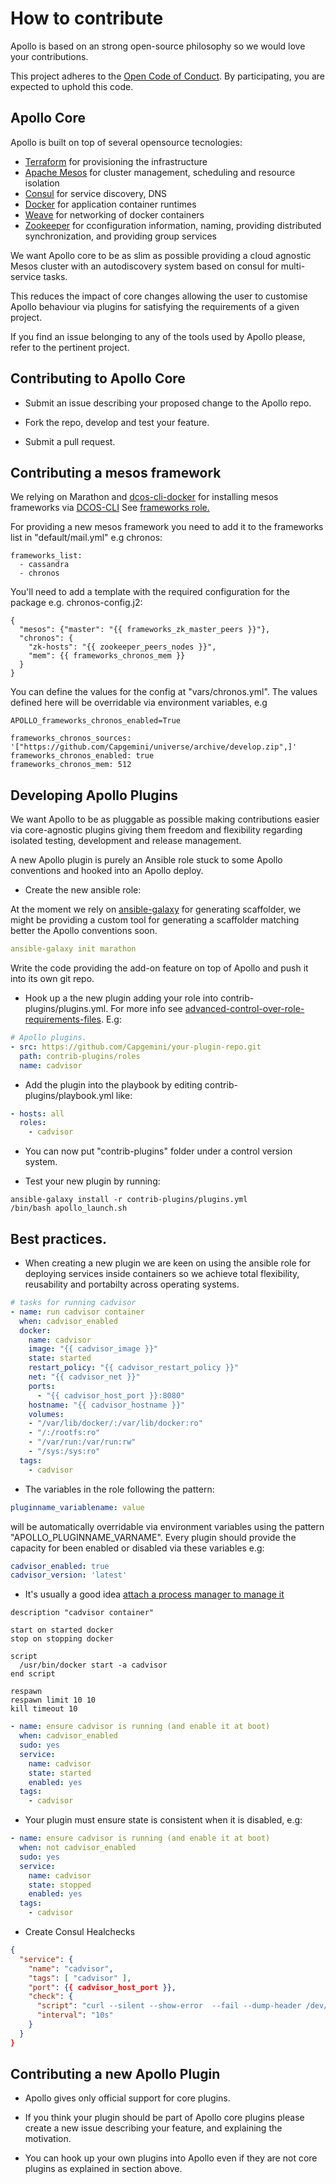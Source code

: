 How to contribute
=================

Apollo is based on an strong open-source philosophy so we would love your contributions.

This project adheres to the [Open Code of Conduct](http://todogroup.org/opencodeofconduct/#Apollo/digitaldevops.uk@capgemini.com). By participating, you are expected to uphold this code.

## Apollo Core

Apollo is built on top of several opensource tecnologies:

* [Terraform](https://www.terraform.io/) for provisioning the infrastructure
* [Apache Mesos](http://mesos.apache.org/) for cluster management, scheduling and resource isolation
* [Consul](http://consul.io) for service discovery, DNS
* [Docker](http://docker.io) for application container runtimes
* [Weave](https://github.com/zettio/weave) for networking of docker containers
* [Zookeeper](https://zookeeper.apache.org/) for cconfiguration information, naming, providing distributed synchronization, and providing group services

We want Apollo core to be as slim as possible providing a cloud agnostic Mesos cluster with an autodiscovery system based on consul for multi-service tasks.

This reduces the impact of core changes allowing the user to customise Apollo behaviour via plugins for satisfying the requirements of a given project.

If you find an issue belonging to any of the tools used by Apollo please, refer to the pertinent project.

## Contributing to Apollo Core

* Submit an issue describing your proposed change to the Apollo repo.

* Fork the repo, develop and test your feature.

* Submit a pull request.

## Contributing a mesos framework

We relying on Marathon and [dcos-cli-docker](https://github.com/Capgemini/dcos-cli-docker) for installing mesos frameworks via [DCOS-CLI](https://docs.mesosphere.com/using/cli/)
See [frameworks role.](https://github.com/Capgemini/Apollo/tree/master/roles/frameworks)

For providing a new mesos framework you need to add it to the frameworks list in "default/mail.yml" e.g chronos:

```
frameworks_list:
  - cassandra
  - chronos
```

You'll need to add a template with the required configuration for the package e.g. chronos-config.j2:

```
{
  "mesos": {"master": "{{ frameworks_zk_master_peers }}"},
  "chronos": {
    "zk-hosts": "{{ zookeeper_peers_nodes }}",
    "mem": {{ frameworks_chronos_mem }}
  }
}
```

You can define the values for the config at "vars/chronos.yml". The values defined here will be overridable via environment variables, e.g

```
APOLLO_frameworks_chronos_enabled=True
```

```
frameworks_chronos_sources: '["https://github.com/Capgemini/universe/archive/develop.zip",]'
frameworks_chronos_enabled: true
frameworks_chronos_mem: 512
```


## Developing Apollo Plugins

We want Apollo to be as pluggable as possible making contributions easier via core-agnostic plugins giving them freedom and flexibility regarding isolated testing, development and release management.

A new Apollo plugin is purely an Ansible role stuck to some Apollo conventions and hooked into an Apollo deploy.

* Create the new ansible role:

At the moment we rely on [ansible-galaxy](http://docs.ansible.com/galaxy.html) for generating scaffolder, we might be providing a custom tool for generating a scaffolder matching better the Apollo conventions soon.

```yml
ansible-galaxy init marathon
```

Write the code providing the add-on feature on top of Apollo and push it into its own git repo.

* Hook up a the new plugin adding your role into contrib-plugins/plugins.yml. For more info see [advanced-control-over-role-requirements-files](http://docs.ansible.com/galaxy.html#advanced-control-over-role-requirements-files). E.g:

```yml
# Apollo plugins.
- src: https://github.com/Capgemini/your-plugin-repo.git
  path: contrib-plugins/roles
  name: cadvisor
```

* Add the plugin into the playbook by editing contrib-plugins/playbook.yml like:

```yml
- hosts: all
  roles:
    - cadvisor
```

* You can now put "contrib-plugins" folder under a control version system.

* Test your new plugin by running:

```
ansible-galaxy install -r contrib-plugins/plugins.yml
/bin/bash apollo_launch.sh
```

## Best practices.

* When creating a new plugin we are keen on using the ansible role for deploying services inside containers so we achieve total flexibility, reusability and portabilty across operating systems.

```yml
# tasks for running cadvisor
- name: run cadvisor container
  when: cadvisor_enabled
  docker:
    name: cadvisor
    image: "{{ cadvisor_image }}"
    state: started
    restart_policy: "{{ cadvisor_restart_policy }}"
    net: "{{ cadvisor_net }}"
    ports:
      - "{{ cadvisor_host_port }}:8080"
    hostname: "{{ cadvisor_hostname }}"
    volumes:
    - "/var/lib/docker/:/var/lib/docker:ro"
    - "/:/rootfs:ro"
    - "/var/run:/var/run:rw"
    - "/sys:/sys:ro"
  tags:
    - cadvisor
```

* The variables in the role following the pattern:

```yml
pluginname_variablename: value
```

will be automatically overridable via environment variables using the pattern "APOLLO_PLUGINNAME_VARNAME". Every plugin should provide the capacity for been enabled or disabled via these variables e.g:

```yml
cadvisor_enabled: true
cadvisor_version: 'latest'
```

* It's usually a good idea [attach a process manager to manage it](https://docs.docker.com/articles/host_integration/)

```
description "cadvisor container"

start on started docker
stop on stopping docker

script
  /usr/bin/docker start -a cadvisor
end script

respawn
respawn limit 10 10
kill timeout 10
```

```yml
- name: ensure cadvisor is running (and enable it at boot)
  when: cadvisor_enabled
  sudo: yes
  service:
    name: cadvisor
    state: started
    enabled: yes
  tags:
    - cadvisor
```

* Your plugin must ensure state is consistent when it is disabled, e.g:
```yml
- name: ensure cadvisor is running (and enable it at boot)
  when: not cadvisor_enabled
  sudo: yes
  service:
    name: cadvisor
    state: stopped
    enabled: yes
  tags:
    - cadvisor
```

* Create Consul Healchecks

```json
{
  "service": {
    "name": "cadvisor",
    "tags": [ "cadvisor" ],
    "port": {{ cadvisor_host_port }},
    "check": {
      "script": "curl --silent --show-error  --fail --dump-header /dev/stderr --retry 2 http://{{ cadvisor_hostname }}:{{ cadvisor_host_port}}",
      "interval": "10s"
    }
  }
}
```

## Contributing a new Apollo Plugin

* Apollo gives only official support for core plugins.

* If you think your plugin should be part of Apollo core plugins please create a new issue describing your feature, and explaining the motivation.

* You can hook up your own plugins into Apollo even if they are not core plugins as explained in section above.
